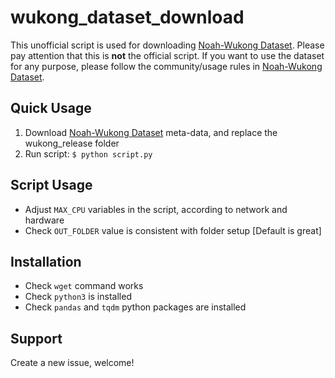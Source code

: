 # wukong_dataset_download

This unofficial script is used for downloading [Noah-Wukong Dataset](https://wukong-dataset.github.io/wukong-dataset/index.html). Please pay attention that this is **not** the official script. If you want to use the dataset for any purpose, please follow the community/usage rules in [Noah-Wukong Dataset](https://wukong-dataset.github.io/wukong-dataset/index.html).


## Quick Usage 
1. Download [Noah-Wukong Dataset](https://wukong-dataset.github.io/wukong-dataset/index.html) meta-data, and replace the wukong_release folder
2. Run script: `$ python script.py`

## Script Usage
 - Adjust `MAX_CPU` variables in the script, according to network and hardware
 - Check `OUT_FOLDER` value is consistent with folder setup [Default is great]

## Installation
 - Check `wget` command works
 - Check `python3` is installed
 - Check `pandas` and `tqdm` python packages are installed

## Support
Create a new issue, welcome!
